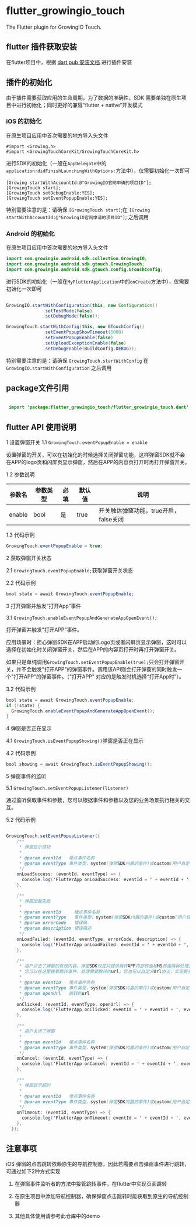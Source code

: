 # flutter_growingio_touch

The Flutter plugin for GrowingIO Touch.

## flutter 插件获取安装

在flutter项目中，根据 [dart pub 安装文档](https://pub.dev/packages/flutter_growingio_touch#-installing-tab-) 进行插件安装

## 插件的初始化
由于插件需要获取应用的生命周期，为了数据的准确性，SDK 需要单独在原生项目中进行初始化；同时更好的兼容“flutter + native”开发模式

### iOS 的初始化
  
  在原生项目应用中首次需要的地方导入头文件
  ```objc
  #import <Growing.h>
  #import <GrowingTouchCoreKit/GrowingTouchCoreKit.h>
  ```
  进行SDK的初始化（一般在`AppDelegate`中的`application:didFinishLaunchingWithOptions:`方法中），仅需要初始化一次即可
  
  ```objc
  [Growing startWithAccountId:@"GrowingIO官网申请的项目ID"];
  [GrowingTouch start];
  [GrowingTouch setDebugEnable:YES];
  [GrowingTouch setEventPopupEnable:YES];
  ```
特别需要注意的是：请确保 `[GrowingTouch start]`;在 `[Growing startWithAccountId:@"GrowingIO官网申请的项目ID"]`; 之后调用

### Android 的初始化
  
  在原生项目应用中首次需要的地方导入头文件
  
  ```java
  import com.growingio.android.sdk.collection.GrowingIO;
  import com.growingio.android.sdk.gtouch.GrowingTouch;
  import com.growingio.android.sdk.gtouch.config.GTouchConfig;
  ```
  进行SDK的初始化（一般在`MyFlutterApplication`中的`onCreate`方法中），仅需要初始化一次即可
  
  ```java
     
  GrowingIO.startWithConfiguration(this, new Configuration()
                .setTestMode(false)
                .setDebugMode(false));

  GrowingTouch.startWithConfig(this, new GTouchConfig()
                .setEventPopupShowTimeout(5000)
                .setEventPopupEnable(false)
                .setUploadExceptionEnable(false)
                .setDebugEnable(BuildConfig.DEBUG));
  ```
  特别需要注意的是：请确保 `GrowingTouch.startWithConfig` 在 `GrowingIO.startWithConfiguration` 之后调用

## package文件引用

```java
 
 import 'package:flutter_growingio_touch/flutter_growingio_touch.dart';

```

## flutter API 使用说明

1 设置弹窗开关
1.1 `GrowingTouch.eventPopupEnable = enable`

设置弹窗的开关，可以在初始化的时候选择关闭弹窗功能，这样弹窗SDK就不会在APP的logo页和闪屏页显示弹窗，然后在APP的内容页打开时再打开弹窗开关。

1.2 参数说明

| 参数名 | 参数类型| 必填 | 默认值 | 说明 |
--------|--------|-----|-------|------
| enable|  bool | 是   | true  |开关触达弹窗功能，true开启，false关闭

1.3 代码示例

```java 
GrowingTouch.eventPopupEnable = true;
```

2 获取弹窗开关状态

2.1 `GrowingTouch.eventPopupEnable;`获取弹窗开关状态

2.2 代码示例

```java
bool state = await GrowingTouch.eventPopupEnable;
```

3 打开弹窗并触发“打开App”事件

3.1 `GrowingTouch.enableEventPopupAndGenerateAppOpenEvent();`

打开弹窗并触发"打开APP"事件。

应用场景时：担心弹窗SDK在APP启动的Logo页或者闪屏页显示弹窗，这时可以选择在初始化时关闭弹窗开关，然后在APP的内容页打开时再打开弹窗开关。

如果只是单纯调用`GrowingTouch.setEventPopupEnable(true);`只会打开弹窗开关，并不会触发"打开APP"的弹窗事件。调用该API则会打开弹窗的同时触发一个"打开APP"的弹窗事件。（"打开APP" 对应的是触发时机选择“打开App时”）。

3.2 代码示例

```java
bool state = await GrowingTouch.eventPopupEnable;
if (!state) {
  GrowingTouch.enableEventPopupAndGenerateAppOpenEvent();
}
```

4 弹窗是否正在显示

4.1 `GrowingTouch.isEventPopupShowing()`弹窗是否正在显示

4.2 代码示例

```java
bool showing = await GrowingTouch.isEventPopupShowing();
```

5 弹窗事件的监听

5.1 `GrowingTouch.setEventPopupListener(listener)`

通过监听获取事件和参数，您可以根据事件和参数以及您的业务场景执行相关的交互。

5.2 代码示例

```java

GrowingTouch.setEventPopupListener({
    /**
     * 弹窗显示成功
     *
     * @param eventId   埋点事件名称
     * @param eventType 事件类型，system(弹窗SDK内置的事件)或custom(用户自定义的埋点事件)
     */
    onLoadSuccess: (eventId, eventType) => {
      console.log('FlutterApp onLoadSuccess: eventId = ' + eventId + ', eventType = ' + eventType);
    },

    /**
     * 弹窗加载失败
     *
     * @param eventId     埋点事件名称
     * @param eventType   事件类型，system(弹窗SDK内置的事件)或custom(用户自定义的埋点事件)
     * @param errorCode   错误码
     * @param description 错误描述
     */
    onLoadFailed: (eventId, eventType, errorCode, description) => {
      console.log('FlutterApp onLoadFailed: eventId = ' + eventId + ', eventType = ' + eventType + ', errorCode = ' + errorCode + ', description = ' + description);
    },

    /**
     * 用户点击了弹窗的有效内容。弹窗SDK现在只提供跳转APP内部界面和H5界面两种处理方式。
     * 您可以在这里接管跳转事件，处理需要跳转的url。您也可以自定义Url协议，实现更多业务和交互功能。
     *
     * @param eventId   埋点事件名称
     * @param eventType 事件类型，system(弹窗SDK内置的事件)或custom(用户自定义的埋点事件)
     * @param openUrl   跳转的url
     */
    onClicked: (eventId, eventType, openUrl) => {
      console.log('FlutterApp onClicked: eventId = ' + eventId + ', eventType = ' + eventType + ', openUrl = ' + openUrl);
    },

    /**
     * 用户关闭了弹窗
     *
     * @param eventId   埋点事件名称
     * @param eventType 事件类型，system(弹窗SDK内置的事件)或custom(用户自定义的埋点事件)
     */
    onCancel: (eventId, eventType) => {
      console.log('FlutterApp onCancel: eventId = ' + eventId + ', eventType = ' + eventType);
    },

    /**
     * 弹窗显示超时
     *
     * @param eventId   埋点事件名称
     * @param eventType 事件类型，system(弹窗SDK内置的事件)或custom(用户自定义的埋点事件)
     */
    onTimeout: (eventId, eventType) => {
      console.log('FlutterApp onTimeout: eventId = ' + eventId + ', eventType = ' + eventType);
    },
  });

```

## 注意事项

iOS 弹窗的点击跳转依赖原生的导航控制器，因此若需要点击弹窗事件进行跳转，可通过如下2种方式实现

1. 在弹窗事件监听者的方法中接管跳转事件，在flutter中实现页面跳转

2. 在原生项目中添加导航控制器，确保弹窗点击跳转时能获取到原生的导航控制器

3. 其他具体使用请参考此仓库中的demo
